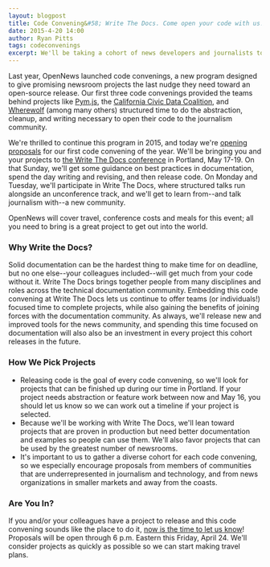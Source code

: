 ```yaml
---
layout: blogpost
title: Code Convening&#58; Write The Docs. Come open your code with us!
date: 2015-4-20 14:00
author: Ryan Pitts
tags: codeconvenings
excerpt: We'll be taking a cohort of news developers and journalists to the Write The Docs conference, May 17-19 in Portland, to write and revise documentation, release the latest version of their open-source projects, and talk journalism with the technical documentation community.
---
```

Last year, OpenNews launched code convenings, a new program designed to give promising newsroom projects the last nudge they need toward an open-source release. Our first three code convenings provided the teams behind projects like [Pym.js](http://blog.apps.npr.org/pym.js/), the [California Civic Data Coalition](http://www.californiacivicdata.org/), and [Wherewolf](https://github.com/veltman/wherewolf) (among many others) structured time to do the abstraction, cleanup, and writing necessary to open their code to the journalism community.

We're thrilled to continue this program in 2015, and today we're [opening proposals](https://docs.google.com/forms/d/10Fcojz2cIqD96ecErnaQTB37f8i29rCx9HFlnamv-eM/viewform) for our first code convening of the year. We'll be bringing you and your projects to [the Write The Docs conference](http://www.writethedocs.org/conf/na/2015/) in Portland, May 17-19. On that Sunday, we'll get some guidance on best practices in documentation, spend the day writing and revising, and then release code. On Monday and Tuesday, we'll participate in Write The Docs, where structured talks run alongside an unconference track, and we'll get to learn from--and talk journalism with--a new community.

OpenNews will cover travel, conference costs and meals for this event; all you need to bring is a great project to get out into the world.

### Why Write the Docs?
Solid documentation can be the hardest thing to make time for on deadline, but no one else--your colleagues included--will get much from your code without it. Write The Docs brings together people from many disciplines and roles across the technical documentation community. Embedding this code convening at Write The Docs lets us continue to offer teams (or individuals!) focused time to complete projects, while also gaining the benefits of joining forces with the documentation community. As always, we'll release new and improved tools for the news community, and spending this time focused on documentation will also also be an investment in every project this cohort releases in the future. 

### How We Pick Projects
* Releasing code is the goal of every code convening, so we'll look for projects that can be finished up during our time in Portland. If your project needs abstraction or feature work between now and May 16, you should let us know so we can work out a timeline if your project is selected.
* Because we'll be working with Write The Docs, we'll lean toward projects that are proven in production but need better documentation and examples so people can use them. We'll also favor projects that can be used by the greatest number of newsrooms.
* It's important to us to gather a diverse cohort for each code convening, so we especially encourage proposals from members of communities that are underrepresented in journalism and technology, and from news organizations in smaller markets and away from the coasts.

### Are You In?
If you and/or your colleagues have a project to release and this code convening sounds like the place to do it, [now is the time to let us know](https://docs.google.com/forms/d/10Fcojz2cIqD96ecErnaQTB37f8i29rCx9HFlnamv-eM/viewform)! Proposals will be open through 6 p.m. Eastern this Friday, April 24. We'll consider projects as quickly as possible so we can start making travel plans.
